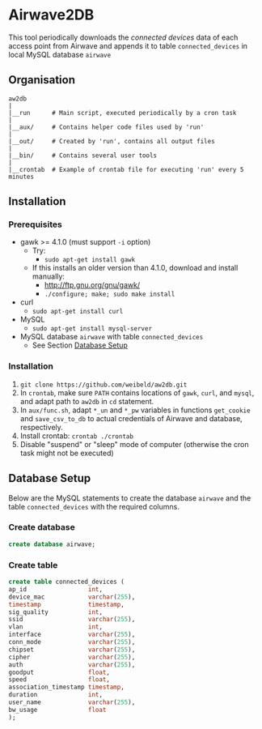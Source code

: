 Airwave2DB
==========

This tool periodically downloads the *connected devices* data of each access
point from Airwave and appends it to table `connected_devices` in local MySQL
database `airwave`


Organisation
------------

~~~
aw2db
|
|__run      # Main script, executed periodically by a cron task
|
|__aux/     # Contains helper code files used by 'run'
|
|__out/     # Created by 'run', contains all output files
|
|__bin/     # Contains several user tools
|
|__crontab  # Example of crontab file for executing 'run' every 5 minutes
~~~


Installation
------------

### Prerequisites

- gawk >= 4.1.0 (must support `-i` option)
    - Try:
        - `sudo apt-get install gawk`
    - If this installs an older version than 4.1.0, download and install manually:
        - <http://ftp.gnu.org/gnu/gawk/>
        - `./configure; make; sudo make install`
- curl
    - `sudo apt-get install curl`
- MySQL
    - `sudo apt-get install mysql-server`
- MySQL database `airwave` with table `connected_devices`
    - See Section [Database Setup](#database-setup)

### Installation

1. `git clone https://github.com/weibeld/aw2db.git`
2. In `crontab`, make sure `PATH` contains locations of `gawk`, `curl`, and `mysql`,
and adapt path to `aw2db` in `cd` statement.
3. In `aux/func.sh`, adapt `*_un` and `*_pw` variables in functions
`get_cookie` and `save_csv_to_db` to actual credentials of Airwave and database,
respectively.
4. Install crontab: `crontab ./crontab`
5. Disable "suspend" or "sleep" mode of computer (otherwise the cron task might
not be executed)


Database Setup
--------------

Below are the MySQL statements to create the database `airwave` and the table
`connected_devices` with the required columns.

### Create database

~~~sql
create database airwave;
~~~

### Create table

~~~sql
create table connected_devices (
ap_id                 int,
device_mac            varchar(255),
timestamp             timestamp,
sig_quality           int,
ssid                  varchar(255),
vlan                  int,
interface             varchar(255),
conn_mode             varchar(255),
chipset               varchar(255),
cipher                varchar(255),
auth                  varchar(255),
goodput               float,
speed                 float,
association_timestamp timestamp,
duration              int,
user_name             varchar(255),
bw_usage              float
);
~~~
